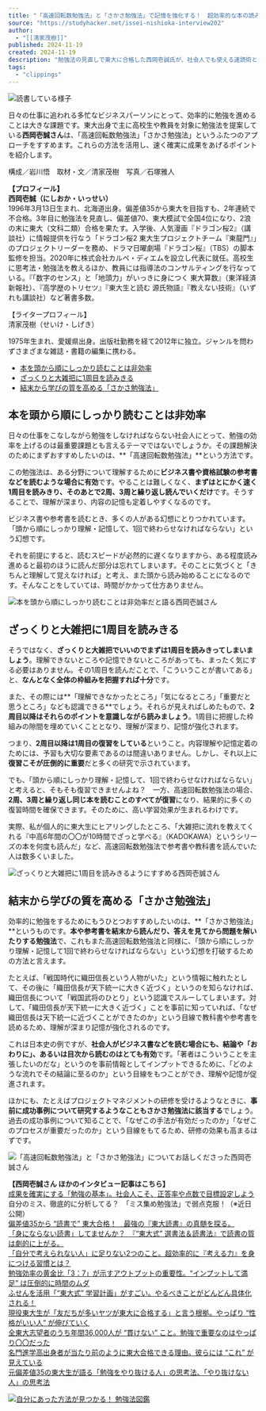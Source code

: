```yaml
---
title: "「高速回転数勉強法」と「さかさ勉強法」で記憶を強化する！　超効率的な本の読み方 - STUDY HACKER（スタディーハッカー）｜社会人の勉強法＆英語学習"
source: "https://studyhacker.net/issei-nishioka-interview202"
author:
  - "[[清家茂樹]]"
published: 2024-11-19
created: 2024-11-19
description: "勉強法の見直しで東大に合格した西岡壱誠氏が、社会人でも使える速読術と逆転発想法を伝授。効率よく習得するための2つのメソッドに注目です。"
tags:
  - "clippings"
---
```

![読書している様子](https://cdn-ak.f.st-hatena.com/images/fotolife/s/sh_minori_sawada/20241107/20241107091004.jpg)

日々の仕事に追われる多忙なビジネスパーソンにとって、効率的に勉強を進めることは大きな課題です。東大出身で主に高校生や教員を対象に勉強法を提案している**西岡壱誠さん**は、「高速回転数勉強法」「さかさ勉強法」というふたつのアプローチをすすめます。これらの方法を活用し、速く確実に成果をあげるポイントを紹介します。

構成／岩川悟　取材・文／清家茂樹　写真／石塚雅人

**【プロフィール】**  
**西岡壱誠（にしおか・いっせい）**  
1996年3月13日生まれ、北海道出身。偏差値35から東大を目指すも、2年連続で不合格。3年目に勉強法を見直し、偏差値70、東大模試で全国4位になり、2浪の末に東大（文科二類）合格を果たす。入学後、人気漫画『ドラゴン桜2』（講談社）に情報提供を行なう「ドラゴン桜2 東大生プロジェクトチーム『東龍門』」のプロジェクトリーダーを務め、ドラマ日曜劇場『ドラゴン桜』（TBS）の脚本監修を担当。2020年に株式会社カルペ・ディエムを設立し代表に就任。高校生に思考法・勉強法を教えるほか、教員には指導法のコンサルティングを行なっている。『「数字のセンス」と「地頭力」がいっきに身につく 東大算数』（東洋経済新報社）、『高学歴のトリセツ』『東大生と読む 源氏物語』『教えない技術』（いずれも講談社）など著書多数。

【ライタープロフィール】  
清家茂樹（せいけ・しげき）

1975年生まれ、愛媛県出身。出版社勤務を経て2012年に独立。ジャンルを問わずさまざまな雑誌・書籍の編集に携わる。

- [本を頭から順にしっかり読むことは非効率](https://studyhacker.net/#%E6%9C%AC%E3%82%92%E9%A0%AD%E3%81%8B%E3%82%89%E9%A0%86%E3%81%AB%E3%81%97%E3%81%A3%E3%81%8B%E3%82%8A%E8%AA%AD%E3%82%80%E3%81%93%E3%81%A8%E3%81%AF%E9%9D%9E%E5%8A%B9%E7%8E%87)
- [ざっくりと大雑把に1周目を読みきる](https://studyhacker.net/#%E3%81%96%E3%81%A3%E3%81%8F%E3%82%8A%E3%81%A8%E5%A4%A7%E9%9B%91%E6%8A%8A%E3%81%AB1%E5%91%A8%E7%9B%AE%E3%82%92%E8%AA%AD%E3%81%BF%E3%81%8D%E3%82%8B)
- [結末から学びの質を高める「さかさ勉強法」](https://studyhacker.net/#%E7%B5%90%E6%9C%AB%E3%81%8B%E3%82%89%E5%AD%A6%E3%81%B3%E3%81%AE%E8%B3%AA%E3%82%92%E9%AB%98%E3%82%81%E3%82%8B%E3%81%95%E3%81%8B%E3%81%95%E5%8B%89%E5%BC%B7%E6%B3%95)

## 本を頭から順にしっかり読むことは非効率

日々の仕事をこなしながら勉強をしなければならない社会人にとって、勉強の効率を上げるのは最重要課題とも言えるテーマではないでしょうか。その課題解決のためにまずおすすめしたいのは、**「高速回転数勉強法」**という方法です。

この勉強法は、ある分野について理解するために**ビジネス書や資格試験の参考書などを読むような場合に有効**です。やることは難しくなく、**まずはとにかく速く1周目を読みきり、そのあとで2周、3周と繰り返し読んでいくだけ**です。そうすることで、理解が深まり、内容の記憶も定着しやすくなるのです。

ビジネス書や参考書を読むとき、多くの人がある幻想にとりつかれています。「頭から順にしっかり理解・記憶して、1回で終わらせなければならない」という幻想です。

それを前提にすると、読むスピードが必然的に遅くなりますから、ある程度読み進めると最初のほうに読んだ部分は忘れてしまいます。そのことに気づくと「きちんと理解して覚えなければ」と考え、また頭から読み始めることになるのです。そんなことをしていては、時間がかかって仕方ありません。

![本を頭から順にしっかり読むことは非効率だと語る西岡壱誠さん](https://cdn-ak.f.st-hatena.com/images/fotolife/s/sh_minori_sawada/20241105/20241105141254.jpg)

## ざっくりと大雑把に1周目を読みきる

そうではなく、**ざっくりと大雑把でいいのでまずは1周目を読みきってしまいましょう**。理解できないところや記憶できないところがあっても、まったく気にする必要はありません。その1周目を読んだことで、「こういうことが書いてある」と、**なんとなく全体の枠組みを把握すれば十分**です。

また、その際には**「理解できなかったところ」「気になるところ」「重要だと思うところ」なども認識できる**でしょう。それらが見えればしめたもので、**2周目以降はそれらのポイントを意識しながら読みましょう**。1周目に把握した枠組みの隙間を埋めていくこととなり、理解が深まり、記憶が強化されます。

つまり、**2周目以降は1周目の復習をしている**ということ。内容理解や記憶定着のためには、予習も大切な要素であるのは間違いありません。しかし、それ以上に**復習こそが圧倒的に重要**だと多くの研究で示されています。

でも、「頭から順にしっかり理解・記憶して、1回で終わらせなければならない」と考えると、そもそも復習できませんよね？　一方、高速回転数勉強法の場合、**2周、3周と繰り返し同じ本を読むことのすべてが復習**になり、結果的に多くの復習時間を確保できます。そのために、高い学習効果が生まれるわけです。

実際、私が個人的に東大生にヒアリングしたところ、「大雑把に流れを教えてくれる『中高6年間の〇〇が10時間でざっと学べる』（KADOKAWA）というシリーズの本を何度も読んだ」など、高速回転数勉強法で参考書や教科書を読んでいた人は数多くいました。

![ざっくりと大雑把に1周目を読みきるようにすすめる西岡壱誠さん](https://cdn-ak.f.st-hatena.com/images/fotolife/s/sh_minori_sawada/20241105/20241105141412.jpg)

## 結末から学びの質を高める「さかさ勉強法」

効率的に勉強をするためにもうひとつおすすめしたいのは、**「さかさ勉強法」**というものです。**本や参考書を結末から読んだり、答えを見てから問題を解いたりする勉強法**で、これもまた高速回転数勉強法と同様に、「頭から順にしっかり理解・記憶して1回で終わらせなければならない」という幻想を打破するための方法と言えます。

たとえば、「戦国時代に織田信長という人物がいた」という情報に触れたとして、その後に「織田信長が天下統一に大きく近づく」というのを知らなければ、織田信長について「戦国武将のひとり」という認識でスルーしてしまいます。対して、「織田信長が天下統一に大きく近づく」ことを事前に知っていれば、「なぜ織田信長は天下統一に近づくことができたのか」という目線で教科書や参考書を読めるため、理解が深まり記憶が強化されるのです。

これは日本史の例ですが、**社会人がビジネス書などを読む場合にも、結論や「おわりに」、あるいは目次から読むのはとても有効**です。「著者はこういうことを主張したいのだな」というのを事前情報としてインプットできるために、「どのような流れでその結論に至るのか」という目線をもつことができ、理解や記憶が促進されます。

ほかにも、たとえばプロジェクトマネジメントの研修を受けるようなときに、**事前に成功事例について研究するようなこともさかさ勉強法に該当する**でしょう。過去の成功事例について知ることで、「なぜこの手法が有効だったのか」「なぜこのプロセスが重要だったのか」という目線をもてるため、研修の効果も高まるはずです。

![「高速回転数勉強法」と「さかさ勉強法」についてお話しくださった西岡壱誠さん](https://cdn-ak.f.st-hatena.com/images/fotolife/s/sh_minori_sawada/20241105/20241105141441.jpg)

**【西岡壱誠さん ほかのインタビュー記事はこちら】**  
[成果を確実にする「勉強の基本」。社会人こそ、正答率や点数で目標設定しよう](https://studyhacker.net/issei-nishioka-interview201)  
自分のミス、徹底的に分析してる？　「ミス集め勉強法」で弱点克服！（※近日公開）  
[偏差値35から “読書で” 東大合格！　最強の『東大読書』の真髄を探る。](https://studyhacker.net/interview/issei-nishioka-reading-01)  
[「身にならない読書」してませんか？　『“東大式” 選書法＆読書法』で読書の質は劇的に上がる。](https://studyhacker.net/interview/issei-nishioka-reading-02)  
[「自分で考えられない人」に足りない2つのこと。超効率的に『考える力』を身につける習慣とは？](https://studyhacker.net/interview/issei-nishioka-reading-03)  
[勉強効率の黄金比「3：7」が示すアウトプットの重要性。“インプットして満足” は圧倒的に時間のムダ](https://studyhacker.net/nishioka-haichi-interview01)  
[ふせんを活用「“東大式” 学習計画」がすごい。やるべきことがどんどん具体化される！](https://studyhacker.net/nishioka-haichi-interview02)  
[現役東大生が「友だちが多いヤツが東大に合格する」と言う根拠。やっぱり “性格がいい人” が伸びていく](https://studyhacker.net/nishioka-haichi-interview03)  
[全東大志望者のうち年間36,000人が “貫けない” こと。勉強で重要なのはやっぱり〇〇だった](https://studyhacker.net/issei-nishioka-interview01)  
[名門進学高出身者が当たり前のように東大合格できる理由。彼らには “これ” が見えている](https://studyhacker.net/issei-nishioka-interview02)  
[元偏差値35の東大生が語る「勉強をやり抜ける人」の思考法、「やり抜けない人」の思考法](https://studyhacker.net/issei-nishioka-interview03)

[![自分にあった方法が見つかる！ 勉強法図鑑](https://m.media-amazon.com/images/I/41xJfVkeG7L._SL500_.jpg "自分にあった方法が見つかる！ 勉強法図鑑")](https://www.amazon.co.jp/dp/B0D3QBW39H?tag=hatena-22&linkCode=osi&th=1&psc=1)